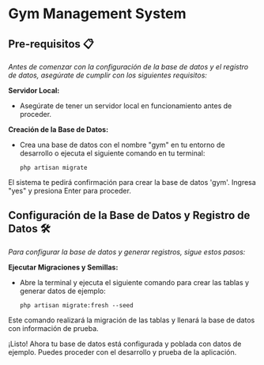 # Gym Management System

## Pre-requisitos 📋

_Antes de comenzar con la configuración de la base de datos y el registro de datos, asegúrate de cumplir con los siguientes requisitos:_

**Servidor Local:**
   - Asegúrate de tener un servidor local en funcionamiento antes de proceder.
  
**Creación de la Base de Datos:**
   - Crea una base de datos con el nombre "gym" en tu entorno de desarrollo o ejecuta el siguiente comando en tu terminal:


     ```
     php artisan migrate
     ```


El sistema te pedirá confirmación para crear la base de datos 'gym'. Ingresa "yes" y presiona Enter para proceder.

## Configuración de la Base de Datos y Registro de Datos 🛠️

_Para configurar la base de datos y generar registros, sigue estos pasos:_

**Ejecutar Migraciones y Semillas:**
   - Abre la terminal y ejecuta el siguiente comando para crear las tablas y generar datos de ejemplo:

     ```
     php artisan migrate:fresh --seed
     ```

   Este comando realizará la migración de las tablas y llenará la base de datos con información de prueba.

¡Listo! Ahora tu base de datos está configurada y poblada con datos de ejemplo. Puedes proceder con el desarrollo y prueba de la aplicación.